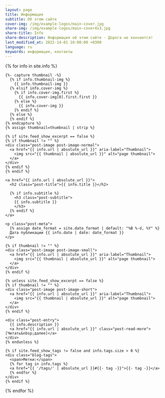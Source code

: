 ```yaml
---
layout: page
title: Информация
subtitle: Об этом сайте
cover-img: /img/example-logos/main-cover.jpg
share-img: /img/example-logos/main-cover4x3.jpg
share-title: Info
share-description: Информация об этом сайте - Дорога не кончается!
last_modified_at: 2022-14-01 10:00:00 +0300
language: ru
keywords: информация, контакты
---
```

<div class="posts-list">
  {% for info in site.info %}
  <article class="post-preview">

    {%- capture thumbnail -%}
      {% if info.thumbnail-img %}
        {{ info.thumbnail-img }}
      {% elsif info.cover-img %}
        {% if info.cover-img.first %}
          {{ info.cover-img[0].first.first }}
        {% else %}
          {{ info.cover-img }}
        {% endif %}
      {% else %}
      {% endif %}
    {% endcapture %}
    {% assign thumbnail=thumbnail | strip %}

    {% if site.feed_show_excerpt == false %}
    {% if thumbnail != "" %}
    <div class="post-image post-image-normal">
      <a href="{{ info.url | absolute_url }}" aria-label="Thumbnail">
        <img src="{{ thumbnail | absolute_url }}" alt="page thumbnail">
      </a>
    </div>
    {% endif %}
    {% endif %}

    <a href="{{ info.url | absolute_url }}">
      <h2 class="post-title">{{ info.title }}</h2>

      {% if info.subtitle %}
        <h3 class="post-subtitle">
        {{ info.subtitle }}
        </h3>
      {% endif %}
    </a>

    <p class="post-meta">
      {% assign date_format = site.date_format | default: "%B %-d, %Y" %}
      Дата публикации {{ info.date | date: date_format }}
    </p>

    {% if thumbnail != "" %}
    <div class="post-image post-image-small">
      <a href="{{ info.url | absolute_url }}" aria-label="Thumbnail">
        <img src="{{ thumbnail | absolute_url }}" alt="page thumbnail">
      </a>
    </div>
    {% endif %}

    {% unless site.feed_show_excerpt == false %}
    {% if thumbnail != "" %}
    <div class="post-image post-image-short">
      <a href="{{ info.url | absolute_url }}" aria-label="Thumbnail">
        <img src="{{ thumbnail | absolute_url }}" alt="page thumbnail">
      </a>
    </div>
    {% endif %}

    <div class="post-entry">
      {{ info.description }}
      <a href="{{ info.url | absolute_url }}" class="post-read-more">[Читать&nbsp;далее]</a>
    </div>
    {% endunless %}

    {% if site.feed_show_tags != false and info.tags.size > 0 %}
    <div class="blog-tags">
      <span>Метки:</span>
      {% for tag in info.tags %}
      <a href="{{ '/tags/' | absolute_url }}#{{- tag -}}">{{- tag -}}</a>
      {% endfor %}
    </div>
    {% endif %}

   </article>
  {% endfor %}
</div>
